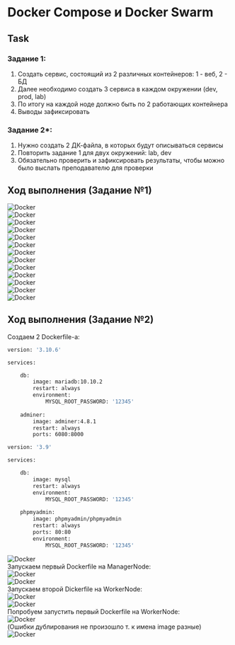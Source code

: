 # Docker Compose и Docker Swarm
## Task

### Задание 1:
1) Создать сервис, состоящий из 2 различных контейнеров: 1 - веб, 2 - БД
2) Далее необходимо создать 3 сервиса в каждом окружении (dev, prod, lab)
3) По итогу на каждой ноде должно быть по 2 работающих контейнера
4) Выводы зафиксировать

### Задание 2*:
1) Нужно создать 2 ДК-файла, в которых будут описываться сервисы
2) Повторить задание 1 для двух окружений: lab, dev
3) Обязательно проверить и зафиксировать результаты, чтобы можно было выслать преподавателю для проверки

## Ход выполнения (Задание №1)

![Docker](/Seminar_5/source/img1.png)  
![Docker](/Seminar_5/source/img2.png)  
![Docker](/Seminar_5/source/img3.png)  
![Docker](/Seminar_5/source/img5.png)  
![Docker](/Seminar_5/source/img6.png)  
![Docker](/Seminar_5/source/img7.png)  
![Docker](/Seminar_5/source/img8.png)  
![Docker](/Seminar_5/source/img9.png)  
![Docker](/Seminar_5/source/img10.png)  
![Docker](/Seminar_5/source/img11.png)  
![Docker](/Seminar_5/source/img12.png)  
![Docker](/Seminar_5/source/img13.png)  
![Docker](/Seminar_5/source/img14.png)  

## Ход выполнения (Задание №2)
Создаем 2 Dockerfile-а:
```dockerfile
version: '3.10.6'

services:

    db:
        image: mariadb:10.10.2
        restart: always
        environment: 
            MYSQL_ROOT_PASSWORD: '12345'
            
    adminer:
        image: adminer:4.8.1
        restart: always
        ports: 6080:8000
```
```dockerfile
version: '3.9'

services:

    db:
        image: mysql
        restart: always
        environment: 
            MYSQL_ROOT_PASSWORD: '12345'
            
    phpmyadmin:
        image: phpmyadmin/phpmyadmin
        restart: always
        ports: 80:80
        environment: 
            MYSQL_ROOT_PASSWORD: '12345'           
```
![Docker](/Seminar_5/source/img19.png)  
Запускаем первый Dockerfile на ManagerNode:   
![Docker](/Seminar_5/source/img20.png)  
![Docker](/Seminar_5/source/img21.png)  
Запускаем второй Dickerfile на WorkerNode:   
![Docker](/Seminar_5/source/img22.png)  
![Docker](/Seminar_5/source/img23.png)  
Попробуем запустить первый Dockerfile на WorkerNode:  
![Docker](/Seminar_5/source/img24.png)  
(Ошибки дублирования не произошло т. к имена image разные)  
![Docker](/Seminar_5/source/img25.png)  